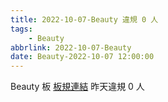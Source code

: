 ```yaml
---
title: 2022-10-07-Beauty 違規 0 人
tags:
    - Beauty
abbrlink: 2022-10-07-Beauty
date: Beauty-2022-10-07 12:00:00
---
```

Beauty 板 [板規連結](https://www.ptt.cc/bbs/Beauty/M.1630069980.A.84B.html)
昨天違規 0 人
